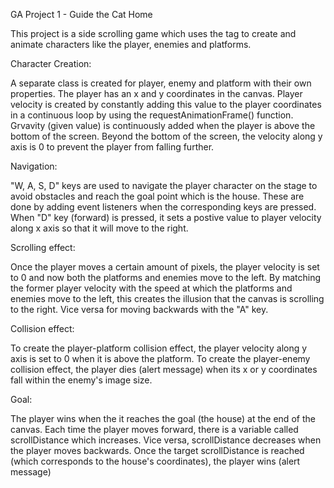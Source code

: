GA Project 1 - Guide the Cat Home

This project is a side scrolling game which uses the <canvas> tag to create and animate characters like the player, enemies and platforms.


Character Creation:

A separate class is created for player, enemy and platform with their own properties.
The player has an x and y coordinates in the canvas. Player velocity is created by constantly adding this value to the player coordinates in
a continuous loop by using the requestAnimationFrame() function.
Grvavity (given value) is continuously added when the player is above the bottom of the screen.
Beyond the bottom of the screen, the velocity along y axis is 0 to prevent the player from falling further.


Navigation:

"W, A, S, D" keys are used to navigate the player character on the stage to avoid obstacles and reach the goal point which is the house.
These are done by adding event listeners when the corresponding keys are pressed.
When "D" key (forward) is pressed, it sets a postive value to player velocity along x axis so that it will move to the right.


Scrolling effect:

Once the player moves a certain amount of pixels, the player velocity is set to 0 and now both the platforms and enemies move to the left.
By matching the former player velocity with the speed at which the platforms and enemies move to the left, this creates the illusion that the canvas is scrolling to the right.
Vice versa for moving backwards with the "A" key.


Collision effect:

To create the player-platform collision effect, the player velocity along y axis is set to 0 when it is above the platform.
To create the player-enemy collision effect, the player dies (alert message) when its x or y coordinates fall within the enemy's image size.


Goal:

The player wins when the it reaches the goal (the house) at the end of the canvas.
Each time the player moves forward, there is a variable called scrollDistance which increases.
Vice versa, scrollDistance decreases when the player moves backwards.
Once the target scrollDistance is reached (which corresponds to the house's coordinates), the player wins (alert message)

